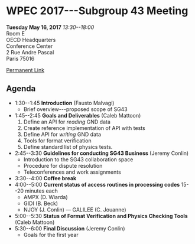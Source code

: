 # WPEC 2017---Subgroup 43 Meeting

**Tuesday May 16, 2017**
*13:30--18:00*<br />
Room E<br />
OECD Headquarters<br />
Conference Center<br />
2 Rue Andre Pascal<br />
Paris 75016<br />

[Permanent Link](https://github.com/GeneralizedNuclearData/SG43/blob/master/Agendas/May2017.md)

## Agenda
- 1:30--1:45 **Introduction** (Fausto Malvagi)
    - Brief overview---proposed scope of SG43
- 1:45--2:45 **Goals and Deliverables** (Caleb Mattoon)
    1. Define an API for *reading* GND data
    2. Create reference implementation of API with tests
    3. Define API for *writing* GND data
    4. Tools for format verification
    5. Define standard list of physics tests.
 - 2:45--3:30 **Guidelines for conducting SG43 Business** (Jeremy Conlin)
    - Introduction to the SG43 collaboration space
    - Procedure for dispute resolution
    - Teleconferences and work assignments
- 3:30--4:00 **Coffee break**
- 4:00--5:00 **Current status of access routines in processing codes**
    15--20 minutes each
    - AMPX (D. Wiarda)
    - GIDI (B. Beck)
    - NJOY (J. Conlin)
    — GALILEE (C. Jouanne)
- 5:00--5:30 **Status of Format Verification and Physics Checking Tools** (Caleb Mattoon)
- 5:30--6:00 **Final Discussion** (Jeremy Conlin)
    - Goals for the first year
